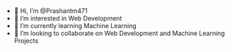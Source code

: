 - 👋 Hi, I’m @Prashantm471
- 👀 I’m interested in Web Development
- 🌱 I’m currently learning Machine Learning
- 💞️ I’m looking to collaborate on Web Development and Machine Learning Projects

<!---
Prashantm471/Prashantm471 is a ✨ special ✨ repository because its `README.md` (this file) appears on your GitHub profile.
You can click the Preview link to take a look at your changes.
--->
